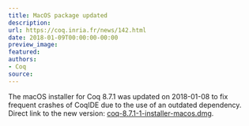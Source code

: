 ```yaml
---
title: MacOS package updated
description:
url: https://coq.inria.fr/news/142.html
date: 2018-01-09T00:00:00-00:00
preview_image:
featured:
authors:
- Coq
source:
---
```



<p>The macOS installer for Coq 8.7.1 was updated on 2018-01-08 to fix frequent crashes of CoqIDE due to the use of an outdated dependency. Direct link to the new version:
<a href="https://github.com/coq/coq/releases/download/V8.7.1/coq-8.7.1-1-installer-macos.dmg">
coq-8.7.1-1-installer-macos.dmg</a>.

 </p>
